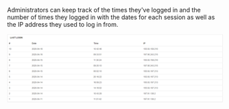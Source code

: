 Administrators can keep track of the times they've logged in and the number of times they logged in with the dates for each session as well as the IP address they used to log in from.

![Last Login](lastlogin.png)
